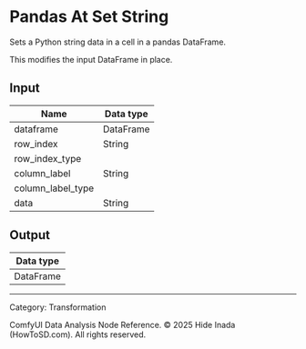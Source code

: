 # Pandas At Set String
Sets a Python string data in a cell in a pandas DataFrame.

This modifies the input DataFrame in place.

## Input
| Name | Data type |
|---|---|
| dataframe | DataFrame |
| row_index | String |
| row_index_type |  |
| column_label | String |
| column_label_type |  |
| data | String |

## Output
| Data type |
|---|
| DataFrame |

<HR>
Category: Transformation

ComfyUI Data Analysis Node Reference. © 2025 Hide Inada (HowToSD.com). All rights reserved.
